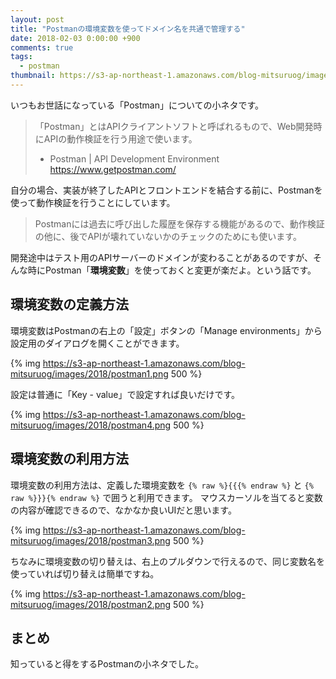 ```yaml
---
layout: post
title: "Postmanの環境変数を使ってドメイン名を共通で管理する"
date: 2018-02-03 0:00:00 +900
comments: true
tags:
  - postman
thumbnail: https://s3-ap-northeast-1.amazonaws.com/blog-mitsuruog/images/2018/postman-logo.png
---
```

いつもお世話になっている「Postman」についての小ネタです。

> 「Postman」とはAPIクライアントソフトと呼ばれるもので、Web開発時にAPIの動作検証を行う用途で使います。
> - Postman | API Development Environment https://www.getpostman.com/

自分の場合、実装が終了したAPIとフロントエンドを結合する前に、Postmanを使って動作検証を行うことにしています。

> Postmanには過去に呼び出した履歴を保存する機能があるので、動作検証の他に、後でAPIが壊れていないかのチェックのためにも使います。

開発途中はテスト用のAPIサーバーのドメインが変わることがあるのですが、そんな時にPostman「**環境変数**」を使っておくと変更が楽だよ。という話です。

## 環境変数の定義方法
環境変数はPostmanの右上の「設定」ボタンの「Manage environments」から設定用のダイアログを開くことができます。

{% img https://s3-ap-northeast-1.amazonaws.com/blog-mitsuruog/images/2018/postman1.png 500 %}

設定は普通に「Key - value」で設定すれば良いだけです。

{% img https://s3-ap-northeast-1.amazonaws.com/blog-mitsuruog/images/2018/postman4.png 500 %}

## 環境変数の利用方法
環境変数の利用方法は、定義した環境変数を `{% raw %}{{{% endraw %}` と `{% raw %}}}{% endraw %}` で囲うと利用できます。
マウスカーソルを当てると変数の内容が確認できるので、なかなか良いUIだと思います。

{% img https://s3-ap-northeast-1.amazonaws.com/blog-mitsuruog/images/2018/postman3.png 500 %}

ちなみに環境変数の切り替えは、右上のプルダウンで行えるので、同じ変数名を使っていれば切り替えは簡単ですね。

{% img https://s3-ap-northeast-1.amazonaws.com/blog-mitsuruog/images/2018/postman2.png 500 %}

## まとめ
知っていると得をするPostmanの小ネタでした。
